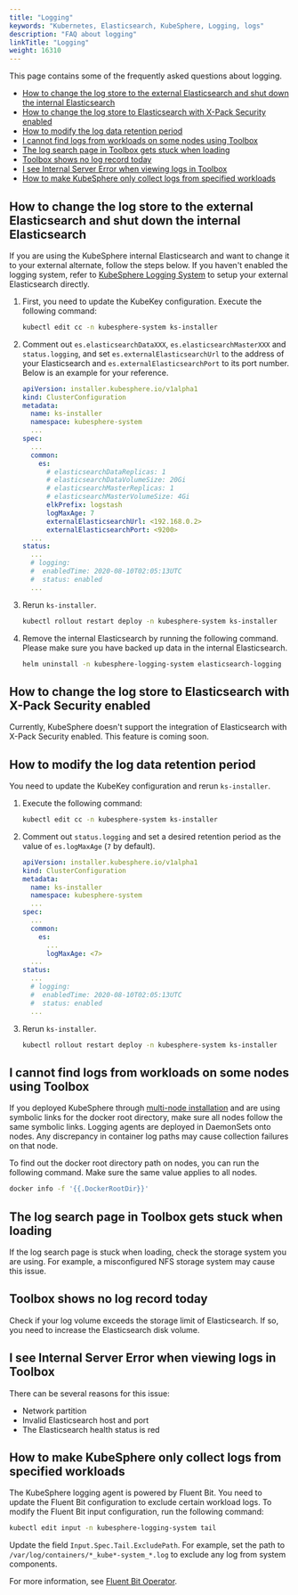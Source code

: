 ```yaml
---
title: "Logging"
keywords: "Kubernetes, Elasticsearch, KubeSphere, Logging, logs"
description: "FAQ about logging"
linkTitle: "Logging"
weight: 16310
---
```


This page contains some of the frequently asked questions about logging.

- [How to change the log store to the external Elasticsearch and shut down the internal Elasticsearch](#how-to-change-the-log-store-to-the-external-elasticsearch-and-shut-down-the-internal-elasticsearch)
- [How to change the log store to Elasticsearch with X-Pack Security enabled](#how-to-change-the-log-store-to-elasticsearch-with-x-pack-security-enabled)
- [How to modify the log data retention period](#how-to-modify-the-log-data-retention-period)
- [I cannot find logs from workloads on some nodes using Toolbox](#i-cannot-find-logs-from-workloads-on-some-nodes-using-toolbox)
- [The log search page in Toolbox gets stuck when loading](#the-log-search-page-in-toolbox-gets-stuck-when-loading)
- [Toolbox shows no log record today](#toolbox-shows-no-log-record-today)
- [I see Internal Server Error when viewing logs in Toolbox](#i-see-internal-server-error-when-viewing-logs-in-toolbox)
- [How to make KubeSphere only collect logs from specified workloads](#how-to-make-kubesphere-only-collect-logs-from-specified-workloads)

## How to change the log store to the external Elasticsearch and shut down the internal Elasticsearch

If you are using the KubeSphere internal Elasticsearch and want to change it to your external alternate, follow the steps below. If you haven't enabled the logging system, refer to [KubeSphere Logging System](../../logging/) to setup your external Elasticsearch directly.

1. First, you need to update the KubeKey configuration. Execute the following command:

   ```bash
   kubectl edit cc -n kubesphere-system ks-installer
   ```

2. Comment out `es.elasticsearchDataXXX`, `es.elasticsearchMasterXXX` and `status.logging`, and set `es.externalElasticsearchUrl` to the address of your Elasticsearch and `es.externalElasticsearchPort` to its port number. Below is an example for your reference.

   ```yaml
   apiVersion: installer.kubesphere.io/v1alpha1
   kind: ClusterConfiguration
   metadata:
     name: ks-installer
     namespace: kubesphere-system
     ...
   spec:
     ...
     common:
       es:
         # elasticsearchDataReplicas: 1
         # elasticsearchDataVolumeSize: 20Gi
         # elasticsearchMasterReplicas: 1
         # elasticsearchMasterVolumeSize: 4Gi
         elkPrefix: logstash
         logMaxAge: 7
         externalElasticsearchUrl: <192.168.0.2>
         externalElasticsearchPort: <9200>
     ...
   status:
     ...
     # logging:
     #  enabledTime: 2020-08-10T02:05:13UTC
     #  status: enabled
     ...
   ```

3. Rerun `ks-installer`.

   ```bash
   kubectl rollout restart deploy -n kubesphere-system ks-installer
   ```

4. Remove the internal Elasticsearch by running the following command. Please make sure you have backed up data in the internal Elasticsearch.

   ```bash
   helm uninstall -n kubesphere-logging-system elasticsearch-logging
   ```

## How to change the log store to Elasticsearch with X-Pack Security enabled

Currently, KubeSphere doesn't support the integration of Elasticsearch with X-Pack Security enabled. This feature is coming soon.

## How to modify the log data retention period

You need to update the KubeKey configuration and rerun `ks-installer`.

1. Execute the following command:

   ```bash
   kubectl edit cc -n kubesphere-system ks-installer
   ```

2. Comment out `status.logging` and set a desired retention period as the value of  `es.logMaxAge` (`7` by default).

   ```yaml
   apiVersion: installer.kubesphere.io/v1alpha1
   kind: ClusterConfiguration
   metadata:
     name: ks-installer
     namespace: kubesphere-system
     ...
   spec:
     ...
     common:
       es:
         ...
         logMaxAge: <7>
     ...
   status:
     ...
     # logging:
     #  enabledTime: 2020-08-10T02:05:13UTC
     #  status: enabled
     ...
   ```

3. Rerun `ks-installer`.

   ```bash
   kubectl rollout restart deploy -n kubesphere-system ks-installer
   ```

## I cannot find logs from workloads on some nodes using Toolbox

If you deployed KubeSphere through [multi-node installation](../../../installing-on-linux/introduction/multioverview/) and are using symbolic links for the docker root directory, make sure all nodes follow the same symbolic links. Logging agents are deployed in DaemonSets onto nodes. Any discrepancy in container log paths may cause collection failures on that node.

To find out the docker root directory path on nodes, you can run the following command. Make sure the same value applies to all nodes.

```bash
docker info -f '{{.DockerRootDir}}'
```

## The log search page in Toolbox gets stuck when loading

If the log search page is stuck when loading, check the storage system you are using. For example, a misconfigured NFS storage system may cause this issue.

## Toolbox shows no log record today

Check if your log volume exceeds the storage limit of Elasticsearch. If so, you need to increase the Elasticsearch disk volume.

## I see Internal Server Error when viewing logs in Toolbox

There can be several reasons for this issue:

- Network partition
- Invalid Elasticsearch host and port
- The Elasticsearch health status is red

## How to make KubeSphere only collect logs from specified workloads

The KubeSphere logging agent is powered by Fluent Bit. You need to update the Fluent Bit configuration to exclude certain workload logs. To modify the Fluent Bit input configuration, run the following command:

```bash
kubectl edit input -n kubesphere-logging-system tail
```

Update the field `Input.Spec.Tail.ExcludePath`. For example, set the path to `/var/log/containers/*_kube*-system_*.log` to exclude any log from system components.

For more information, see [Fluent Bit Operator](https://github.com/kubesphere/fluentbit-operator).
